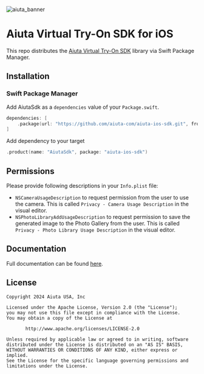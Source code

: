 ![aiuta_banner](https://docs.aiuta.com/media/about.png)

# Aiuta Virtual Try-On SDK for iOS

This repo distributes the [Aiuta Virtual Try-On SDK](https://docs.aiuta.com/) library via Swift Package Manager.

## Installation

### Swift Package Manager

Add AiutaSdk as a `dependencies` value of your `Package.swift`.

```swift
dependencies: [
    .package(url: "https://github.com/aiuta-com/aiuta-ios-sdk.git", from: "4.0.0")
]
```

Add dependency to your target

```swift
.product(name: "AiutaSdk", package: "aiuta-ios-sdk")
```

## Permissions

Please provide following descriptions in your `Info.plist` file:

- `NSCameraUsageDescription` to request permission from the user to use the camera. This is called `Privacy - Camera Usage Description` in the visual editor.
- `NSPhotoLibraryAddUsageDescription` to request permission to save the generated image to the Photo Gallery from the user. This is called `Privacy - Photo Library Usage Description` in the visual editor.

## Documentation

Full documentation can be found [here](https://docs.aiuta.com/sdk/ios/).

## License

    Copyright 2024 Aiuta USA, Inc

    Licensed under the Apache License, Version 2.0 (the "License");
    you may not use this file except in compliance with the License.
    You may obtain a copy of the License at

           http://www.apache.org/licenses/LICENSE-2.0

    Unless required by applicable law or agreed to in writing, software
    distributed under the License is distributed on an "AS IS" BASIS,
    WITHOUT WARRANTIES OR CONDITIONS OF ANY KIND, either express or implied.
    See the License for the specific language governing permissions and
    limitations under the License.
